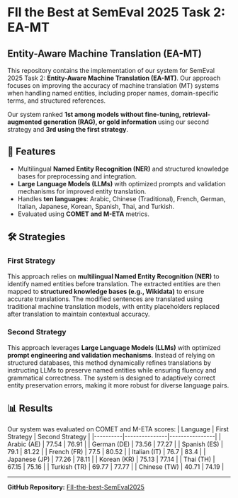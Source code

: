 # FII the Best at SemEval 2025 Task 2: EA-MT

## Entity-Aware Machine Translation (EA-MT)

This repository contains the implementation of our system for SemEval 2025 Task 2: **Entity-Aware Machine Translation (EA-MT)**. Our approach focuses on improving the accuracy of machine translation (MT) systems when handling named entities, including proper names, domain-specific terms, and structured references.

Our system ranked **1st among models without fine-tuning, retrieval-augmented generation (RAG), or gold information** using our second strategy and **3rd using the first strategy**.

## 🚀 Features
- Multilingual **Named Entity Recognition (NER)** and structured knowledge bases for preprocessing and integration.
- **Large Language Models (LLMs)** with optimized prompts and validation mechanisms for improved entity translation.
- Handles **ten languages**: Arabic, Chinese (Traditional), French, German, Italian, Japanese, Korean, Spanish, Thai, and Turkish.
- Evaluated using **COMET and M-ETA** metrics.

## 🛠 Strategies
### First Strategy
This approach relies on **multilingual Named Entity Recognition (NER)** to identify named entities before translation. The extracted entities are then mapped to **structured knowledge bases (e.g., Wikidata)** to ensure accurate translations. The modified sentences are translated using traditional machine translation models, with entity placeholders replaced after translation to maintain contextual accuracy.

### Second Strategy
This approach leverages **Large Language Models (LLMs)** with optimized **prompt engineering and validation mechanisms**. Instead of relying on structured databases, this method dynamically refines translations by instructing LLMs to preserve named entities while ensuring fluency and grammatical correctness. The system is designed to adaptively correct entity preservation errors, making it more robust for diverse language pairs.

## 📊 Results
Our system was evaluated on COMET and M-ETA scores:
| Language | First Strategy | Second Strategy |
|----------|---------------|----------------|
| Arabic (AE) | 77.54 | 76.91 |
| German (DE) | 73.56 | 77.27 |
| Spanish (ES) | 79.1 | 81.22 |
| French (FR) | 77.5 | 80.52 |
| Italian (IT) | 76.7 | 83.4 |
| Japanese (JP) | 77.26 | 78.11 |
| Korean (KR) | 75.13 | 77.14 |
| Thai (TH) | 67.15 | 75.16 |
| Turkish (TR) | 69.77 | 77.77 |
| Chinese (TW) | 40.71 | 74.19 |

---
**GitHub Repository:** [FII-the-best-SemEval2025](https://github.com/deliagrigorita/FII-the-best-SemEval2025)
